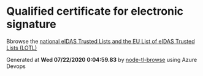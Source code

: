 # Qualified certificate for electronic signature 
 Bbrowse the [national eIDAS Trusted Lists and the EU List of eIDAS Trusted Lists (LOTL)](https://webgate.ec.europa.eu/tl-browser/#/) 
 
 
Generated at **Wed 07/22/2020  0:04:59.83** by [node-tl-browse](https://github.com/ymedlop/node-tl-browser) using Azure Devops 
